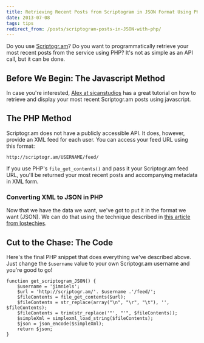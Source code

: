 ```yaml
---
title: Retrieving Recent Posts from Scriptogram in JSON Format Using PHP
date: 2013-07-08
tags: tips
redirect_from: /posts/scriptogram-posts-in-JSON-with-php/
---
```


Do you use [Scriptogr.am](http://scriptogr.am/)? Do you want to programmatically retrieve your most recent posts from the service using PHP? It's not as simple as an API call, but it can be done.

## Before We Begin: The Javascript Method
In case you're interested, [Alex at sicanstudios](http://sicanstudios.com/post/recent-posts-scriptogram/) has a great tutorial on how to retrieve and display your most recent Scriptogr.am posts using javascript.

## The PHP Method
Scriptogr.am does not have a publicly accessible API. It does, however, provide an XML feed for each user. You can access your feed URL using this format:

	http://scriptogr.am/USERNAME/feed/

If you use PHP's `file_get_contents()` and pass it your Scriptogr.am feed URL, you'll be returned your most recent posts and accompanying metadata in XML form.

### Converting XML to JSON in PHP
Now that we have the data we want, we've got to put it in the format we want (JSON). We can do that using the technique described in [this article from lostechies](http://lostechies.com/seanbiefeld/2011/10/21/simple-xml-to-json-with-php/).

## Cut to the Chase: The Code
Here's the final PHP snippet that does everything we've described above. Just change the `$username` value to your own Scriptogr.am username and you're good to go!

	function get_scriptogram_JSON() {
    	$username = 'jimniels';
    	$url = 'http://scriptogr.am/'. $username .'/feed/';
    	$fileContents = file_get_contents($url);
    	$fileContents = str_replace(array("\n", "\r", "\t"), '', $fileContents);
    	$fileContents = trim(str_replace('"', "'", $fileContents));
    	$simpleXml = simplexml_load_string($fileContents);
    	$json = json_encode($simpleXml);
    	return $json;
	}